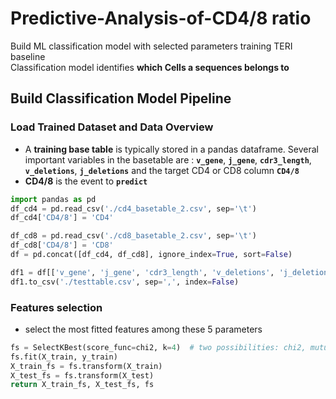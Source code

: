# Predictive-Analysis-of-CD4/8 ratio
Build ML classification model with selected parameters training TERI baseline\
Classification model identifies **which Cells a sequences belongs to**

## Build Classification Model Pipeline
### Load Trained Dataset and Data Overview
- A **training base table** is typically stored in a pandas dataframe. Several important variables in the basetable are : **`v_gene`**, **`j_gene`**, **`cdr3_length`**, **`v_deletions`**, **`j_deletions`** and the target CD4 or CD8 column **`CD4/8`**
- **CD4/8** is the event to **`predict`**

```python
import pandas as pd
df_cd4 = pd.read_csv('./cd4_basetable_2.csv', sep='\t')
df_cd4['CD4/8'] = 'CD4'

df_cd8 = pd.read_csv('./cd8_basetable_2.csv', sep='\t')
df_cd8['CD4/8'] = 'CD8'
df = pd.concat([df_cd4, df_cd8], ignore_index=True, sort=False)

df1 = df[['v_gene', 'j_gene', 'cdr3_length', 'v_deletions', 'j_deletions', 'CD4/8']].reset_index(drop=True)
df1.to_csv('./testtable.csv', sep=',', index=False)
```

### Features selection
- select the most fitted features among these 5 parameters

```python
fs = SelectKBest(score_func=chi2, k=4)  # two possibilities: chi2, mutual_info_classif
fs.fit(X_train, y_train)
X_train_fs = fs.transform(X_train)
X_test_fs = fs.transform(X_test)
return X_train_fs, X_test_fs, fs
```
